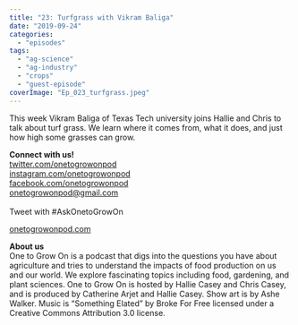 ```yaml
---
title: "23: Turfgrass with Vikram Baliga"
date: "2019-09-24"
categories: 
  - "episodes"
tags: 
  - "ag-science"
  - "ag-industry"
  - "crops"
  - "guest-episode"
coverImage: "Ep_023_turfgrass.jpeg"
---
```


This week Vikram Baliga of Texas Tech university joins Hallie and Chris to talk about turf grass. We learn where it comes from, what it does, and just how high some grasses can grow.

**Connect with us!**  
[twitter.com/onetogrowonpod](https://twitter.com/onetogrowonpod)  
[instagram.com/onetogrowonpod  
](https://instagram.com/onetogrowonpod)[facebook.com/onetogrowonpod  
](https://facebook.com/onetogrowonpod)[onetogrowonpod@gmail.com  
](mailto:onetogrowonpod@gmail.com)  
Tweet with #AskOnetoGrowOn

[onetogrowonpod.com](http://onetogrowonpod.com/)

**About us**  
One to Grow On is a podcast that digs into the questions you have about agriculture and tries to understand the impacts of food production on us and our world. We explore fascinating topics including food, gardening, and plant sciences. One to Grow On is hosted by Hallie Casey and Chris Casey, and is produced by Catherine Arjet and Hallie Casey. Show art is by Ashe Walker. Music is “Something Elated” by Broke For Free licensed under a Creative Commons Attribution 3.0 license.
